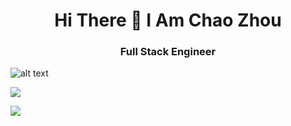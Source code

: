 <h1 align="center">Hi There 👋 I Am Chao Zhou</h1>

<h3 align='center'> Full Stack Engineer</h3>

<div float='left'>

  ![alt text](https://img.shields.io/badge/Canva-%2300C4CC.svg?&style=for-the-badge&logo=Canva&logoColor=white)

                
<a href='https://medium.com/@Chao.Zhou' target="_blank"><img src='https://img.shields.io/badge/Medium-12100E?style=for-the-badge&logo=medium&logoColor=white' /></a>

<a href='https://www.linkedin.com/in/chao-zhou8/' target='_blank'><img src='https://img.shields.io/badge/LinkedIn-0077B5?style=for-the-badge&logo=linkedin&logoColor=white' /></a>

</div>



<!--
**StudentCZ/StudentCZ** is a ✨ _special_ ✨ repository because its `README.md` (this file) appears on your GitHub profile.

Here are some ideas to get you started:

- 🔭 I’m currently working on ...
- 🌱 I’m currently learning ...
- 👯 I’m looking to collaborate on ...
- 🤔 I’m looking for help with ...
- 💬 Ask me about ...
- 📫 How to reach me: ...
- 😄 Pronouns: ...
- ⚡ Fun fact: ...
-->
